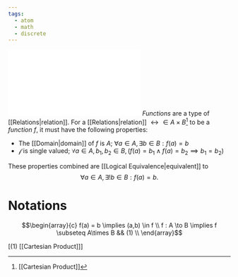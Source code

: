 ```yaml
---
tags:
  - atom
  - math
  - discrete
---
```


![400|center](function-sets.excalidraw.md)
*Functions* are a type of [[Relations|relation]]. For a [[Relations|relation]] $\rel \in A \times B$[^1] to be a *function* $f$, it must have the following properties:
- The [[Domain|domain]] of $f$ is $A$;
  $\forall a \in A, \exists  b \in B : f(a) = b$
- $\mathcal{f}$ is single valued;
  $\forall a \in A, b_1, b_2 \in B, \left( f(a) = b_1 \land f(a) = b_2 \implies b_1 = b_2 \right)$

These properties combined are [[Logical Equivalence|equivalent]] to
$$\forall a \in A, \exists! b \in B : f(a) = b.$$
# Notations
$$\begin{array}{c}
f(a) = b \implies (a,b) \in f \\
f : A \to B \implies f \subseteq A\times B && (1) \\
\end{array}$$

\[(1) [[Cartesian Product]]\]

[^1]: [[Cartesian Product]]
